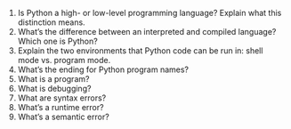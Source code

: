 1. Is Python a high- or low-level programming language? Explain what this distinction means.
2. What’s the difference between an interpreted and compiled language? Which one is Python?
3. Explain the two environments that Python code can be run in: shell mode vs. program mode.
4. What’s the ending for Python program names? 
5. What is a program?
6. What is debugging? 
7. What are syntax errors?
8. What’s a runtime error?
9. What’s a semantic error?